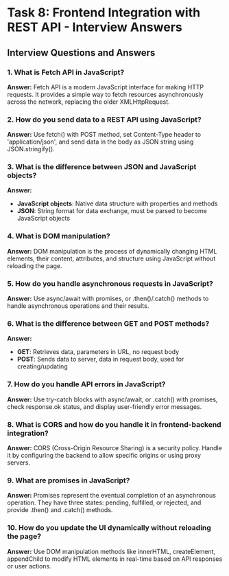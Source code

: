 # Task 8: Frontend Integration with REST API - Interview Answers

## Interview Questions and Answers

### 1. What is Fetch API in JavaScript?
**Answer:** Fetch API is a modern JavaScript interface for making HTTP requests. It provides a simple way to fetch resources asynchronously across the network, replacing the older XMLHttpRequest.

### 2. How do you send data to a REST API using JavaScript?
**Answer:** Use fetch() with POST method, set Content-Type header to 'application/json', and send data in the body as JSON string using JSON.stringify().

### 3. What is the difference between JSON and JavaScript objects?
**Answer:** 
- **JavaScript objects**: Native data structure with properties and methods
- **JSON**: String format for data exchange, must be parsed to become JavaScript objects

### 4. What is DOM manipulation?
**Answer:** DOM manipulation is the process of dynamically changing HTML elements, their content, attributes, and structure using JavaScript without reloading the page.

### 5. How do you handle asynchronous requests in JavaScript?
**Answer:** Use async/await with promises, or .then()/.catch() methods to handle asynchronous operations and their results.

### 6. What is the difference between GET and POST methods?
**Answer:** 
- **GET**: Retrieves data, parameters in URL, no request body
- **POST**: Sends data to server, data in request body, used for creating/updating

### 7. How do you handle API errors in JavaScript?
**Answer:** Use try-catch blocks with async/await, or .catch() with promises, check response.ok status, and display user-friendly error messages.

### 8. What is CORS and how do you handle it in frontend-backend integration?
**Answer:** CORS (Cross-Origin Resource Sharing) is a security policy. Handle it by configuring the backend to allow specific origins or using proxy servers.

### 9. What are promises in JavaScript?
**Answer:** Promises represent the eventual completion of an asynchronous operation. They have three states: pending, fulfilled, or rejected, and provide .then() and .catch() methods.

### 10. How do you update the UI dynamically without reloading the page?
**Answer:** Use DOM manipulation methods like innerHTML, createElement, appendChild to modify HTML elements in real-time based on API responses or user actions.
